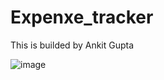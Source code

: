 # Expenxe_tracker
This is builded by Ankit Gupta


![image](https://github.com/user-attachments/assets/3cecc621-c630-4fae-89cd-e9252edf236b)
